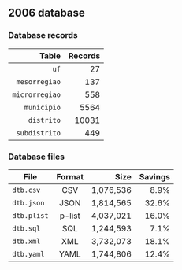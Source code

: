 ## 2006 database

### Database records

| Table          | Records |
| --------------:| -------:|
| `uf`           |      27 |
| `mesorregiao`  |     137 |
| `microrregiao` |     558 |
| `municipio`    |    5564 |
| `distrito`     |   10031 |
| `subdistrito`  |     449 |

### Database files

| File        | Format         | Size      | Savings |
| ----------- |:--------------:| ---------:| -------:|
| `dtb.csv`   | CSV            | 1,076,536 |    8.9% |
| `dtb.json`  | JSON           | 1,814,565 |   32.6% |
| `dtb.plist` | p-list         | 4,037,021 |   16.0% |
| `dtb.sql`   | SQL            | 1,244,593 |    7.1% |
| `dtb.xml`   | XML            | 3,732,073 |   18.1% |
| `dtb.yaml`  | YAML           | 1,744,806 |   12.4% |
